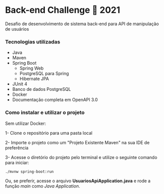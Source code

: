 # Back-end Challenge 🏅 2021
Desafio de desenvolvimento de sistema back-end para API de manipulação de usuários
### Tecnologias utilizadas

- Java
- Maven
- Spring Boot
	- Spring Web
	- PostgreSQL para Spring
	- Hibernate JPA
- JUnit 4
- Banco de dados PostgreSQL
- Docker
- Documentação completa em OpenAPI 3.0

### Como instalar e utilizar o projeto
Sem utilizar Docker:

1- Clone o repositório para uma pasta local

2- Importe o projeto como um "Projeto Existente Maven" na sua IDE de preferência

3- Acesse o diretório do projeto pelo terminal e utilize o seguinte comando para iniciar:

`./mvnw spring-boot:run`

Ou, se preferir, acesse o arquivo **UsuariosApiApplication.java** e rode a função *main* como *Java Application*.
